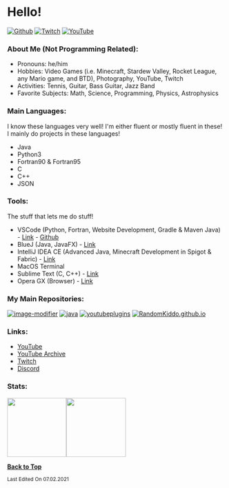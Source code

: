 # Hello!

[![Github](https://img.shields.io/github/followers/RandomKiddo?label=Follow&style=social)](https://github.com/RandomKiddo)
[![Twitch](https://img.shields.io/twitch/status/notfirsttry?style=social)](https://twitch.tv/notfirsttry)
[![YouTube](https://img.shields.io/youtube/channel/subscribers/UCqORid7DP0chFER0SkjCb1A?style=social)](https://youtube.com/channel/UCqORid7DP0chFER0SkjCb1A)

### About Me (Not Programming Related):

- Pronouns: he/him
- Hobbies: Video Games (i.e. Minecraft, Stardew Valley, Rocket League, any Mario game, and BTD), Photography, YouTube, Twitch
- Activities: Tennis, Guitar, Bass Guitar, Jazz Band
- Favorite Subjects: Math, Science, Programming, Physics, Astrophysics

### Main Languages:

I know these languages very well! I'm either fluent or mostly fluent in these! I mainly do projects in these languages!

- Java
- Python3
- Fortran90 & Fortran95
- C
- C++
- JSON

### Tools:

The stuff that lets me do stuff!

- VSCode (Python, Fortran, Website Development, Gradle & Maven Java) - [Link](https://code.visualstudio.com) - [Github](https://github.com/Microsoft/vscode)
- BlueJ (Java, JavaFX) - [Link](https://bluej.org)
- IntelliJ IDEA CE (Advanced Java, Minecraft Development in Spigot & Fabric) - [Link](https://www.jetbrains.com/idea/download/)
- MacOS Terminal
- Sublime Text (C, C++) - [Link](https://www.sublimetext.com)
- Opera GX (Browser) - [Link](https://www.opera.com/gx)

### My Main Repositories:

[![image-modifier](https://github-readme-stats.vercel.app/api/pin/?username=RandomKiddo&repo=image-modifier&theme=vue)](https://github.com/RandomKiddo/image-modifier)
[![java](https://github-readme-stats.vercel.app/api/pin/?username=RandomKiddo&repo=java&theme=vue)](https://github.com/RandomKiddo/java)
[![youtubeplugins](https://github-readme-stats.vercel.app/api/pin/?username=RandomKiddo&repo=youtubeplugins&theme=vue)](https://github.com/RandomKiddo/youtubeplugins)
[![RandomKiddo.github.io](https://github-readme-stats.vercel.app/api/pin/?username=RandomKiddo&repo=RandomKiddo.github.io&theme=vue)](https://github.com/RandomKiddo/RandomKiddo.github.io)

### Links:

- [YouTube](https://www.youtube.com/channel/UCqORid7DP0chFER0SkjCb1A)
- [YouTube Archive](https://www.youtube.com/channel/UCvErjJxLRFq4t9d4iydRLVQ)
- [Twitch](https://www.twitch.tv/notfirsttry)
- [Discord](https://discord.com/invite/Hg6aaqkzBy)

### Stats: 

<img height="137.3px" src="https://github-readme-stats.vercel.app/api?username=RandomKiddo&hide_title=true&hide_border=true&show_icons=true&include_all_commits=true&count_private=true&line_height=21&text_color=000&icon_color=000&theme=vue" /><!-- wi*quL3fcV --><img height="137.3px" src="https://github-readme-stats.vercel.app/api/top-langs/?username=RandomKiddo&hide=html&hide_title=true&hide_border=true&layout=compact&langs_count=6&exclude_repo=comp426&text_color=000&icon_color=ffftheme=vue" />

<b>[Back to Top](#hello)</b>

<sub>Last Edited On 07.02.2021</sub>
